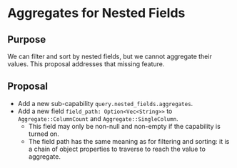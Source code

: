 # Aggregates for Nested Fields

## Purpose

We can filter and sort by nested fields, but we cannot aggregate their values. This proposal addresses that missing feature.

## Proposal

- Add a new sub-capability `query.nested_fields.aggregates`.
- Add a new field `field_path: Option<Vec<String>>` to `Aggregate::ColumnCount` and `Aggregate::SingleColumn`.
  - This field may only be non-null and non-empty if the capability is turned on.
  - The field path has the same meaning as for filtering and sorting: it is a chain of object properties to traverse to reach the value to aggregate.